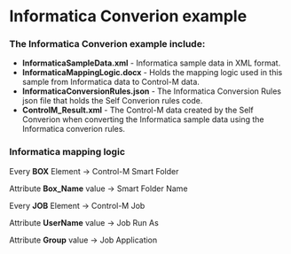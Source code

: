 # Informatica Converion example

### The Informatica Converion example include:

* __InformaticaSampleData.xml__ - Informatica sample data in XML format.
* __InformaticaMappingLogic.docx__ - Holds the mapping logic used in this sample from Informatica data to Control-M data.
* __InformaticaConversionRules.json__ - The Informatica Conversion Rules json file that holds the Self Converion rules code.
* __ControlM_Result.xml__ - The Control-M data created by the Self Converion when converting the Informatica sample data using the Informatica converion rules.


### Informatica mapping logic  
Every __BOX__ Element        -> Control-M Smart Folder

Attribute __Box_Name__ value -> Smart Folder Name

Every __JOB__ Element        -> Control-M Job

Attribute __UserName__ value -> Job Run As

Attribute __Group__ value    -> Job Application


